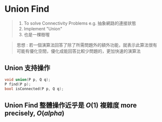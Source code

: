 # Union Find

> 1. To solve Connectivity Problems
>   e.g. 抽象網路的連接狀態
> 2. Implement "Union"
> 3. 也是一棵樹喔

> 思想 : 若一個演算法回答了除了所需問題外的額外功能，就表示此算法很有可能有優化空間，優化成能回答比較少問題的，更加快速的演算法

## Union 支持操作

```C++
void union(P p, Q q);
P find(P p);
bool isConnected(P p, Q q);
```

## Union Find 整體操作近乎是 $O(1)$ 複雜度 more precisely, $O(alpha)$